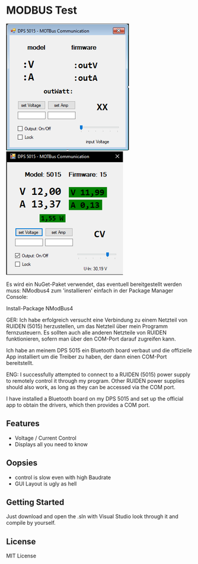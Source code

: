 # MODBUS Test


![User Interface Screenshot](images/1.png)
![User Interface Screenshot](images/2.png)


Es wird ein NuGet-Paket verwendet, das eventuell bereitgestellt werden muss: NModbus4
zum 'installieren' einfach in der Package Manager Console: 

Install-Package NModBus4 


GER:
Ich habe erfolgreich versucht eine Verbindung zu einem Netzteil von RUIDEN (5015) herzustellen,
um das Netzteil über mein Programm fernzusteuern.
Es sollten auch alle anderen Netzteile von RUIDEN funktionieren,
sofern man über den COM-Port darauf zugreifen kann.

Ich habe an meinem DPS 5015 ein Bluetooth board verbaut und die offizielle App installiert
um die Treiber zu haben, der dann einen COM-Port bereitstellt.


ENG:
I successfully attempted to connect to a RUIDEN (5015) power supply to remotely control it through my program.
Other RUIDEN power supplies should also work, as long as they can be accessed via the COM port.

I have installed a Bluetooth board on my DPS 5015 and set up the official app to obtain the drivers, 
which then provides a COM port.



## Features
+ Voltage / Current Control
+ Displays all you need to know

## Oopsies
- control is slow even with high Baudrate
- GUI Layout is ugly as hell

## Getting Started
Just download and open the .sln with Visual Studio
look through it and compile by yourself.


## License
MIT License